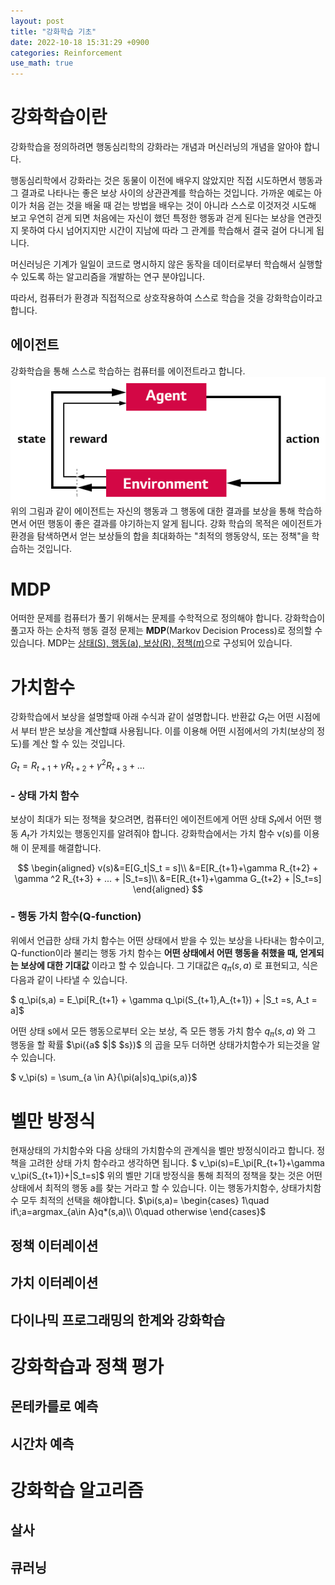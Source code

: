```yaml
---
layout: post
title: "강화학습 기초"
date: 2022-10-18 15:31:29 +0900
categories: Reinforcement
use_math: true
---
```


# 강화학습이란

강화학습을 정의하려면 행동심리학의 강화라는 개념과 머신러닝의 개념을 알아야 합니다.

행동심리학에서 강화라는 것은 동물이 이전에 배우지 않았지만 직접 시도하면서 행동과 그 결과로 나타나는 좋은 보상 사이의 상관관계를 학습하는 것입니다. 가까운 예로는 아이가 처음 걷는 것을 배울 때 걷는 방법을 배우는 것이 아니라 스스로 이것저것 시도해 보고 우연히 걷게 되면 처음에는 자신이 했던 특정한 행동과 걷게 된다는 보상을 연관짓지 못하여 다시 넘어지지만 시간이 지남에 따라 그 관계를 학습해서 결국 걸어 다니게 됩니다.

머신러닝은 기계가 일일이 코드로 명시하지 않은 동작을 데이터로부터 학습해서 실행할 수 있도록 하는 알고리즘을 개발하는 연구 분야입니다.

따라서, 컴퓨터가 환경과 직접적으로 상호작용하여 스스로 학습을 것을 강화학습이라고 합니다.

## 에이전트

강화학습을 통해 스스로 학습하는 컴퓨터를 에이전트라고 합니다.\
![alt text](/public/img/agent.png)\
위의 그림과 같이 에이전트는 자신의 행동과 그 행동에 대한 결과를 보상을 통해 학습하면서 어떤 행동이 좋은 결과를 야기하는지 알게 됩니다. 강화 학습의 목적은 에이전트가 환경을 탐색하면서 얻는 보상들의 합을 최대화하는 "최적의 행동양식, 또는 정책"을 학습하는 것입니다.

# MDP

어떠한 문제를 컴퓨터가 풀기 위해서는 문제를 수학적으로 정의해야 합니다. 강화학습이 풀고자 하는 순차적 행동 결정 문제는 **MDP**(Markov Decision Process)로 정의할 수 있습니다. MDP는 <u>상태(S), 행동(a), 보상(R), 정책($\pi$)</u>으로 구성되어 있습니다.

# 가치함수

강화학습에서 보상을 설명할때 아래 수식과 같이 설명합니다.
반환값 $G_t$는 어떤 시점에서 부터 받은 보상을 계산할떄 사용됩니다. 이를 이용해 어떤 시점에서의 가치(보상의 정도)를 계산 할 수 있는 것입니다.

$G_t = R_{t+1}+\gamma R_{t+2} + \gamma ^2 R_{t+3} + ...$

### - 상태 가치 함수

보상이 최대가 되는 정책을 찾으려면, 컴퓨터인 에이전트에게 어떤 상태 $S_t$에서 어떤 행동 $A_t$가 가치있는 행동인지를 알려줘야 합니다. 강화학습에서는 가치 함수 v(s)를 이용해 이 문제를 해결합니다.

$$
\begin{aligned}
v(s)&=E[G_t|S_t = s]\\
&=E[R_{t+1}+\gamma R_{t+2} + \gamma ^2 R_{t+3} + ... + |S_t=s]\\
&=E[R_{t+1}+\gamma G_{t+2} + |S_t=s]
\end{aligned}
$$

### - 행동 가치 함수(Q-function)

위에서 언급한 상태 가치 함수는 어떤 상태에서 받을 수 있는 보상을 나타내는 함수이고, Q-function이라 불리는 행동 가치 함수는 **어떤 상태에서 어떤 행동을 취했을 때, 얻게되는 보상에 대한 기대값** 이라고 할 수 있습니다. 그 기대값은 $q_\pi(s,a)$ 로 표현되고, 식은 다음과 같이 나타낼 수 있습니다.

$
q_\pi(s,a) = E_\pi[R_{t+1} + \gamma q_\pi(S_{t+1},A_{t+1}) + |S_t =s, A_t = a]$

어떤 상태 s에서 모든 행동으로부터 오는 보상, 즉 모든 행동 가치 함수 $q_\pi(s,a)$ 와 그 행동을 할 확률 $\pi({a$ $|$ $s})$ 의 곱을 모두 더하면 상태가치함수가 되는것을 알 수 있습니다.

$
v_\pi(s) = \sum_{a \in A}{\pi(a|s)q_\pi(s,a)}$

# 벨만 방정식

현재상태의 가치함수와 다음 상태의 가치함수의 관계식을 벨만 방정식이라고 합니다. 정책을 고려한 상태 가치 함수라고 생각하면 됩니다.
$
v_\pi(s)=E_\pi[R_{t+1}+\gamma v_\pi(S_{t+1})+|S_t=s]$
위의 벨만 기대 방정식을 통해 최적의 정책을 찾는 것은 어떤 상태에서 최적의 행동 a를 찾는 거라고 할 수 있습니다. 이는 행동가치함수, 상태가치함수 모두 최적의 선택을 해야합니다.
$\pi(s,a)=
\begin{cases}
1\quad if\;a=argmax_{a\in A}q*(s,a)\\
0\quad otherwise
\end{cases}$

## 정책 이터레이션

## 가치 이터레이션

## 다이나믹 프로그래밍의 한계와 강화학습

# 강화학습과 정책 평가

## 몬테카를로 예측

## 시간차 예측

# 강화학습 알고리즘

## 살사

## 큐러닝
